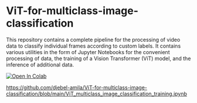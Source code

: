 # ViT-for-multiclass-image-classification
This repository contains a complete pipeline for the processing of video data to classify individual frames according to custom labels. It contains various utilities in the form of Jupyter Notebooks for the convenient processing of data, the training of a Vision Transformer (ViT) model, and the inference of additional data. 

<a target="_blank" href="https://colab.research.google.com/github/djebel-amila/ViT-for-multiclass-image-classification/blob/main/ViT_multiclass_image_classification_training.ipynb">
    <img src="https://colab.research.google.com/assets/colab-badge.svg" alt="Open In Colab"/>
</a>

https://github.com/djebel-amila/ViT-for-multiclass-image-classification/blob/main/ViT_multiclass_image_classification_training.ipynb
